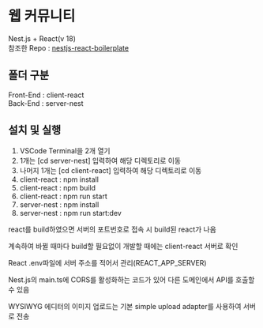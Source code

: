 # 웹 커뮤니티
Nest.js + React(v 18)
<br>
참조한 Repo : <a href="https://github.com/sjsj7434/nestjs-react-boilerplate">nestjs-react-boilerplate</a>

## 폴더 구분
Front-End : client-react
<br>
Back-End : server-nest

## 설치 및 실행
<ol>
	<li>VSCode Terminal을 2개 열기</li>
	<li>1개는 [cd server-nest] 입력하여 해당 디렉토리로 이동</li>
	<li>나머지 1개는 [cd client-react] 입력하여 해당 디렉토리로 이동</li>
	<li>client-react : npm install</li>
	<li>client-react : npm build</li>
	<li>client-react : npm run start</li>
	<li>server-nest : npm install</li>
	<li>server-nest : npm run start:dev</li>
</ol>
<div>
	<p>
		react를 build하였으면 서버의 포트번호로 접속 시 build된 react가 나옴
	</p>
	<p>
		계속하여 바뀔 때마다 build할 필요없이 개발할 때에는 client-react 서버로 확인
	</p>
	<p>
		React .env파일에 서버 주소를 적어서 관리(REACT_APP_SERVER)
	</p>
	<p>
		Nest.js의 main.ts에 CORS를 활성화하는 코드가 있어 다른 도메인에서 API를 호출할 수 있음
	</p>
	<p>
		WYSIWYG 에디터의 이미지 업로드는 기본 simple upload adapter를 사용하여 서버로 전송
	</p>
</div>